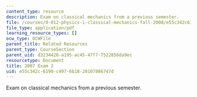 ```yaml
---
content_type: resource
description: Exam on classical mechanics from a previous semester.
file: /courses/8-012-physics-i-classical-mechanics-fall-2008/e55c342c6190c4976b1820107886747d_2007_quiz2.pdf
file_type: application/pdf
learning_resource_types: []
ocw_type: OCWFile
parent_title: Related Resources
parent_type: CourseSection
parent_uid: d3234428-a195-ac45-47f7-7522856da9ec
resourcetype: Document
title: 2007 Exam 2
uid: e55c342c-6190-c497-6b18-20107886747d
---
```

Exam on classical mechanics from a previous semester.